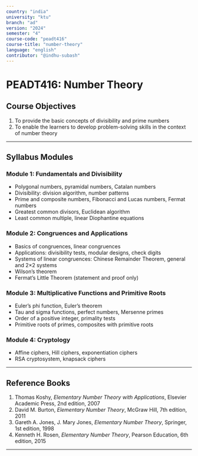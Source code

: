 ```yaml
---
country: "india"
university: "ktu"
branch: "ad"
version: "2024"
semester: "4"
course-code: "peadt416"
course-title: "number-theory"
language: "english"
contributor: "@indhu-subash"
---
```


# PEADT416: Number Theory

## Course Objectives

1. To provide the basic concepts of divisibility and prime numbers  
2. To enable the learners to develop problem-solving skills in the context of number theory  

---

## Syllabus Modules

### Module 1: Fundamentals and Divisibility
- Polygonal numbers, pyramidal numbers, Catalan numbers  
- Divisibility: division algorithm, number patterns  
- Prime and composite numbers, Fibonacci and Lucas numbers, Fermat numbers  
- Greatest common divisors, Euclidean algorithm  
- Least common multiple, linear Diophantine equations  

### Module 2: Congruences and Applications
- Basics of congruences, linear congruences  
- Applications: divisibility tests, modular designs, check digits  
- Systems of linear congruences: Chinese Remainder Theorem, general and 2×2 systems  
- Wilson’s theorem  
- Fermat’s Little Theorem (statement and proof only)  

### Module 3: Multiplicative Functions and Primitive Roots
- Euler’s phi function, Euler’s theorem  
- Tau and sigma functions, perfect numbers, Mersenne primes  
- Order of a positive integer, primality tests  
- Primitive roots of primes, composites with primitive roots  

### Module 4: Cryptology
- Affine ciphers, Hill ciphers, exponentiation ciphers  
- RSA cryptosystem, knapsack ciphers  

---

## Reference Books

1. Thomas Koshy, *Elementary Number Theory with Applications*, Elsevier Academic Press, 2nd edition, 2007
2. David M. Burton, *Elementary Number Theory*, McGraw Hill, 7th edition, 2011
3. Gareth A. Jones, J. Mary Jones, *Elementary Number Theory*, Springer, 1st edition, 1998
4. Kenneth H. Rosen, *Elementary Number Theory*, Pearson Education, 6th edition, 2015  

---
